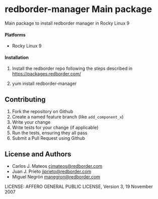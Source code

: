 # redborder-manager Main package
 
Main package to install redborder manager in Rocky Linux 9

#### Platforms

- Rocky Linux 9

#### Installation

1. Install the redborder repo following the steps described in https://packages.redborder.com/

2. yum install redborder-manager

## Contributing

1. Fork the repository on Github
2. Create a named feature branch (like `add_component_x`)
3. Write your change
4. Write tests for your change (if applicable)
5. Run the tests, ensuring they all pass
6. Submit a Pull Request using Github

## License and Authors

- Carlos J. Mateos <cjmateos@redborder.com>
- Juan J. Prieto <jjprieto@redborder.com>
- Miguel Negrón <manegron@redborder.com>

LICENSE: AFFERO GENERAL PUBLIC LICENSE, Version 3, 19 November 2007
